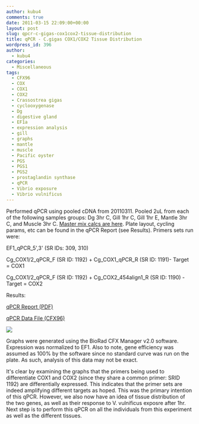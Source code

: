 ```yaml
---
author: kubu4
comments: true
date: 2011-03-15 22:09:00+00:00
layout: post
slug: qpcr-c-gigas-cox1cox2-tissue-distribution
title: qPCR - C.gigas COX1/COX2 Tissue Distribution
wordpress_id: 396
author:
  - kubu4
categories:
  - Miscellaneous
tags:
  - CFX96
  - COX
  - COX1
  - COX2
  - Crassostrea gigas
  - cyclooxygenase
  - Dg
  - digestive gland
  - EF1a
  - expression analysis
  - gill
  - graphs
  - mantle
  - muscle
  - Pacific oyster
  - PGS
  - PGS1
  - PGS2
  - prostaglandin synthase
  - qPCR
  - Vibrio exposure
  - Vibrio vulnificus
---
```


Performed qPCR using pooled cDNA from 20110311. Pooled 2uL from each of the following samples groups: Dg 3hr C, Gill 1hr C, Gill 1hr E, Mantle 3hr C, and Muscle 3hr C. [ Master mix calcs are here](https://eagle.fish.washington.edu/Arabidopsis/Notebook%20Workup%20Files/20110315-01.jpg). Plate layout, cycling params, etc can be found in the qPCR Report (see Results). Primers sets run were:

EF1_qPCR_5',3' (SR IDs: 309, 310)

Cg_COX1/2_qPCR_F (SR ID: 1192) + Cg_COX1_qPCR_R (SR ID: 1191)- Target = COX1

Cg_COX1/2_qPCR_F (SR ID: 1192) + Cg_COX2_454align1_R (SR ID: 1190) - Target = COX2

Results:

[qPCR Report (PDF)](https://eagle.fish.washington.edu/Arabidopsis/qPCR/Roberts%20Lab_2011-03-15%2011-35-42_CC009827.pdf)

[qPCR Data File (CFX96)](https://eagle.fish.washington.edu/Arabidopsis/qPCR/Roberts%20Lab_2011-03-15%2011-35-42_CC009827.pcrd)

![](https://eagle.fish.washington.edu/Arabidopsis/20110315%20-%20COX%20Tissue%20Distribution%20Gene%20Exp%20Graphs.jpg)

Graphs were generated using the BioRad CFX Manager v2.0 software. Expression was normalized to EF1. Also to note, gene efficiency was assumed as 100% by the software since no standard curve was run on the plate. As such, analysis of this data may not be exact.

It's clear by examining the graphs that the primers being used to differentiate COX1 and COX2 (since they share a common primer: SRID 1192) are differentially expressed. This indicates that the primer sets are indeed amplifying different targets as hoped. This was the primary intention of this qPCR. However, we also now have an idea of tissue distribution of the two genes, as well as their response to V. vulnificus exposre after 1hr. Next step is to perform this qPCR on all the individuals from this experiment as well as the different tissues.
